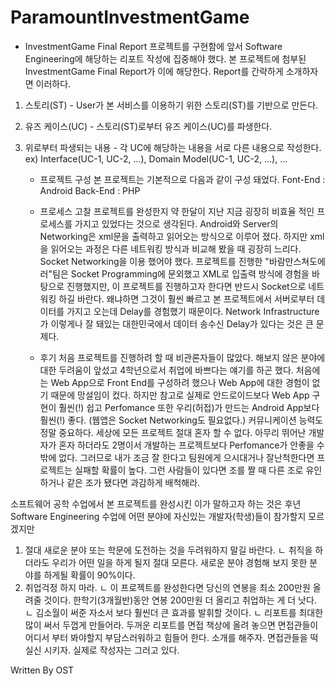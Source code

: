 # ParamountInvestmentGame

   - InvestmentGame Final Report
프로젝트를 구현함에 앞서 Software Engineering에 해당하는 리포트 작성에 집중해야 했다. 
본 프로젝트에 첨부된 InvestmentGame Final Report가 이에 해당한다. 
Report를 간략하게 소개하자면 이러하다. 
1. 스토리(ST) - User가 본 서비스를 이용하기 위한 스토리(ST)를 기반으로 만든다. 
2. 유즈 케이스(UC) - 스토리(ST)로부터 유즈 케이스(UC)를 파생한다. 
3. 위로부터 파생되는 내용 - 각 UC에 해당하는 내용을 서로 다른 내용으로 작성한다. 
   ex) Interface(UC-1, UC-2, ...), Domain Model(UC-1, UC-2, ...), ...

   - 프로젝트 구성
본 프로젝트는 기본적으로 다음과 같이 구성 돼었다. 
Font-End : Android
Back-End : PHP 

   - 프로세스 고찰
프로젝트를 완성한지 약 한달이 지난 지금 굉장히 비효율 적인 프로세스를 가지고 있었다는 것으로 생각된다. 
Android와 Server의 Networking은 xml문을 출력하고 읽어오는 방식으로 이루어 졌다. 
하지만 xml을 읽어오는 과정은 다른 네트워킹 방식과 비교해 봤을 때 굉장히 느리다. 
Socket Networking을 이용 했어야 했다. 
프로젝트를 진행한 "바람만스쳐도에러"팀은 Socket Programming에 문외했고 XML로 입출력 방식에 경험을 바탕으로 진행했지만, 
이 프로젝트를 진행하고자 한다면 반드시 Socket으로 네트워킹 하길 바란다. 
왜냐하면 그것이 훨씬 빠르고 본 프로젝트에서 서버로부터 데이터를 가지고 오는데 Delay를 경험했기 때문이다. 
Network Infrastructure가 이렇게나 잘 돼있는 대한민국에서 데이터 송수신 Delay가 있다는 것은 큰 문제다.

   - 후기
처음 프로젝트를 진행하려 할 때 비관론자들이 많았다. 
해보지 않은 분야에 대한 두려움이 앞섰고 4학년으로서 취업에 바쁘다는 얘기를 하곤 했다. 
처음에는 Web App으로 Front End를 구성하려 했으나 Web App에 대한 경험이 없기 때문에 망설임이 컸다. 
하지만 참고로 실제로 안드로이드보다 Web App 구현이 훨씬(!) 쉽고 Perfomance 또한 우리(허접)가 만드는 Android App보다 훨씬(!) 좋다.
(웹앱은 Socket Networking도 필요없다.) 
커뮤니케이션 능력도 정말 중요하다. 
세상에 모든 프로젝트 절대 혼자 할 수 없다. 
아무리 뛰어난 개발자가 혼자 하더라도 2명이서 개발하는 프로젝트보다 Perfomance가 안좋을 수 밖에 없다. 
그러므로 내가 조금 잘 한다고 팀원에게 으시대거나 잘난척한다면 프로젝트는 실패할 확률이 높다. 
그런 사람들이 있다면 조를 짤 때 다른 조로 유인하거나 같은 조가 됐다면 과감하게 배척해라.

소프트웨어 공학 수업에서 본 프로젝트를 완성시킨 이가 말하고자 하는 것은 
후년 Software Engineering 수업에 어떤 분야에 자신있는 개발자(학생)들이 참가할지 모르겠지만 
1. 절대 새로운 분야 또는 학문에 도전하는 것을 두려워하지 말길 바란다. 
   ㄴ 취직을 하더라도 우리가 어떤 일을 하게 될지 절대 모른다. 새로운 분야 경험해 보지 못한 분야를 하게될 확률이 90%이다.
2. 취업걱정 하지 마라. 
   ㄴ 이 프로젝트를 완성한다면 당신의 연봉을 최소 200만원 올려줄 것이다. 한학기(3개월반)동안 연봉 200만원 더 올리고 취업하는 게 더 낫다.
   ㄴ 김소월이 써준 자소서 보다 훨씬더 큰 효과를 발휘할 것이다. 
   ㄴ 리포트를 최대한 많이 써서 두껍게 만들어라. 두꺼운 리포트를 면접 책상에 올려 놓으면 면접관들이 어디서 부터 봐야할지 부담스러워하고 힘들어 한다. 소개를 해주자. 면접관들을 떡실신 시키자. 실제로 작성자는 그러고 있다. 

Written By OST
